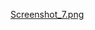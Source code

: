 [Screenshot_7.png
](https://github.com/ahmedshuvo9898/PowerBI-Portfolio/blob/86c97f58915ad4eb0b9455dbf0a13a32eedb4e5b/Screenshot_7.png)
